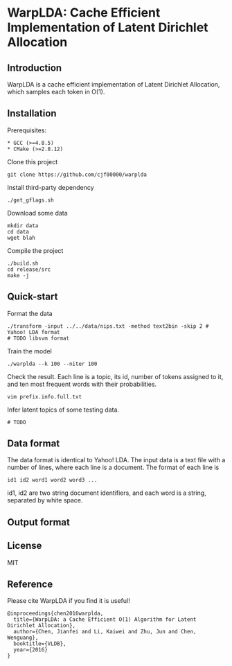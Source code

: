 # WarpLDA: Cache Efficient Implementation of Latent Dirichlet Allocation

## Introduction

WarpLDA is a cache efficient implementation of Latent Dirichlet Allocation, which samples each token in O(1).

## Installation
Prerequisites:

	* GCC (>=4.8.5)
	* CMake (>=2.8.12)

Clone this project

	git clone https://github.com/cjf00000/warplda

Install third-party dependency

	./get_gflags.sh

Download some data

	mkdir data
	cd data
	wget blah

Compile the project

	./build.sh
	cd release/src
	make -j

## Quick-start

Format the data

	./transform -input ../../data/nips.txt -method text2bin -skip 2	# Yahoo! LDA format
	# TODO libsvm format

Train the model

	./warplda --k 100 --niter 100

Check the result. Each line is a topic, its id, number of tokens assigned to it, and ten most frequent words with their probabilities.

	vim prefix.info.full.txt

Infer latent topics of some testing data.

	# TODO

## Data format

The data format is identical to Yahoo! LDA. The input data is a text file with a number of lines, where each line is a document. The format of each line is

	id1	id2 word1 word2 word3 ...

id1, id2 are two string document identifiers, and each word is a string, separated by white space.

## Output format

## License

MIT

## Reference

Please cite WarpLDA if you find it is useful!

	@inproceedings{chen2016warplda,
	  title={WarpLDA: a Cache Efficient O(1) Algorithm for Latent Dirichlet Allocation},
	  author={Chen, Jianfei and Li, Kaiwei and Zhu, Jun and Chen, Wenguang},
	  booktitle={VLDB},
	  year={2016}
	}
